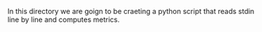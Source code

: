 In this directory we are goign to be craeting a python script that reads stdin line by line and computes metrics.